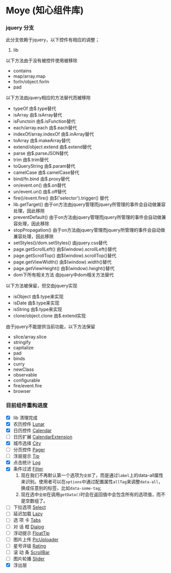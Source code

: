 Moye (知心组件库)
=====================

### jquery 分支 ###

此分支依赖于jquery，以下控件有相应的调整；

1. lib

以下方法由于没有被控件使用被移除
+ contains 
+ map/array.map
+ forIn/object.forIn
+ pad

以下方法由jquery相应的方法替代而被移除
+ typeOf 由$.type替代
+ isArray 由$.isArray替代
+ isFunctoin 由$.isFunction替代
+ each/array.each 由$.each替代
+ indexOf/array.indexOf 由$.inArray替代
+ toArray 由$.makeArray替代
+ extend/object.extend 由$.extend替代
+ parse 由$.parseJSON替代
+ trim 由$.trim替代
+ toQueryString 由$.param替代
+ camelCase 由$.camelCase替代
+ bind/fn.bind 由$.proxy替代
+ on/event.on() 由$.on替代
+ un/event.un() 由$.off替代
+ fire()/event.fire() 由$('selector').trigger() 替代
+ lib.getTarget() 由于on方法由jquery管理而jquery所管理的事件会自动做兼容处理，因此移除
+ preventDefault() 由于on方法由jquery管理而jquery所管理的事件会自动做兼容处理，因此移除
+ stopPropagation() 由于on方法由jquery管理而jquery所管理的事件会自动做兼容处理，因此移除
+ setStyles()/dom.setStyles() 由jquery.css替代
+ page.getScrollLeft() 由$(window).scrollLeft()替代
+ page.getScrollTop() 由$(window).scrollTop()替代
+ page.getViewWidth() 由$(window).width()替代
+ page.getViewHeight() 由$(window).height()替代
+ dom下所有相关方法 由jquery中dom相关方法替代

以下方法被保留，但交由jquery实现
+ isObject 由$.type来实现
+ isDate 由$.type来实现
+ isString 由$.type来实现
+ clone/object.clone 由$.extend实现

由于jquery不能提供当前功能，以下方法保留
+ slice/array.slice
+ stringify
+ capitalize
+ pad
+ binds
+ curry
+ newClass
+ observable
+ configurable
+ fire/event.fire
+ browser
    

### 目前组件重构进度

- [x] lib     清理完成
- [x] 农历控件 [Lunar](http://ecomfe.github.io/moye/example/Lunar.html)
- [x] 日历控件 [Calendar](http://ecomfe.github.io/moye/example/Calendar.html)
- [ ] 日历扩展 [CalendarExtension](http://ecomfe.github.io/moye/example/CalendarExtension.html)
- [x] 城市选择 [City](http://ecomfe.github.io/moye/example/City.html)
- [ ] 分页控件 [Pager](http://ecomfe.github.io/moye/example/Pager.html)
- [ ] 浮层提示 [Tip](http://ecomfe.github.io/moye/example/Tip.html)
- [x] 点击统计 [Log](http://ecomfe.github.io/moye/example/log.html)
- [x] 条件过滤 [Filter](http://ecomfe.github.io/moye/example/Filter.html)
    1. 现在我们不再默认第一个选项为`全部`了，而是通过`label`上的data-all属性来识别。使用者可以在`options`中通过配置属性`allTag`来调整`data-all`，换成任意别的标签，比如`data-some-tag`;
    2. 现在选中`全部`在调用`getData()`时会在返回值中会包含所有的选项值，而不是空数组了。
- [ ] 下拉选项 [Select](http://ecomfe.github.io/moye/example/Select.html)
- [ ] 延迟加载 [Lazy](http://ecomfe.github.io/moye/example/Lazy.html)
- [ ] 选 项 卡 [Tabs](http://ecomfe.github.io/moye/example/Tabs.html)
- [ ] 对 话 框 [Dialog](http://ecomfe.github.io/moye/example/Dialog.html)
- [ ] 浮动提示 [FloatTip](http://ecomfe.github.io/moye/example/FloatTip.html)
- [ ] 图片上传 [PicUploader](http://ecomfe.github.io/moye/example/PicUploader.html)
- [ ] 星号评级 [Rating](http://ecomfe.github.io/moye/example/Rating.html)
- [ ] 滚 动 条 [ScrollBar](http://ecomfe.github.io/moye/example/ScrollBar.html)
- [ ] 图片轮播 [Slider](http://ecomfe.github.io/moye/example/Slider.html)
- [x] 浮出层
